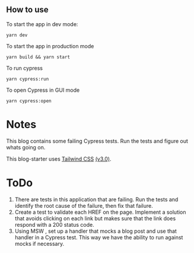 ## How to use

To start the app in dev mode:
```
yarn dev
```

To start the app in production mode
``` 
yarn build && yarn start
```

To run cypress
```
yarn cypress:run
```

To open Cypress in GUI mode
```
yarn cypress:open
```

# Notes

This blog contains some failing Cypress tests. Run the tests and figure out whats going on.

This blog-starter uses [Tailwind CSS](https://tailwindcss.com) [(v3.0)](https://tailwindcss.com/blog/tailwindcss-v3).

# ToDo

   1. There are tests in this application that are failing. Run the tests and identify the root cause of the failure, then fix that failure.
   2. Create a test to validate each HREF on the page. Implement a solution that avoids clicking on each link but makes sure that the link does respond with a 200 status code.
   3. Using MSW , set up a handler that mocks a blog post and use that handler in a Cypress test. This way we have the ability to run against mocks if necessary.
